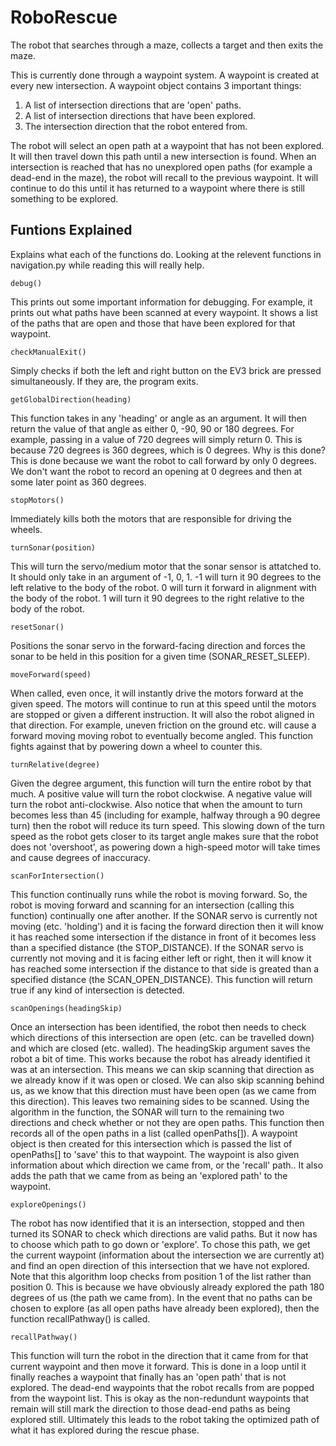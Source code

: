 # RoboRescue
The robot that searches through a maze, collects a target and then exits the maze.

This is currently done through a waypoint system. A waypoint is created at every new intersection.
A waypoint object contains 3 important things:
  1. A list of intersection directions that are 'open' paths.
  2. A list of intersection directions that have been explored.
  3. The intersection direction that the robot entered from.
  
The robot will select an open path at a waypoint that has not been explored. It will then travel down this path until a new 
intersection is found. 
When an intersection is reached that has no unexplored open paths (for example a dead-end in the maze), the robot will recall to 
the previous waypoint. It will continue to do this until it has returned to a waypoint where there is still something to be explored.


Funtions Explained
-------------------
Explains what each of the functions do. Looking at the relevent functions in navigation.py while reading this will really help.


``debug()``

This prints out some important information for debugging. For example, it prints out what paths have been scanned at every waypoint. It shows a list of the paths that are open and those that have been explored for that waypoint.


``checkManualExit()``
    
Simply checks if both the left and right button on the EV3 brick are pressed simultaneously. If they are, the program exits. 


``getGlobalDirection(heading)``
   
This function takes in any 'heading' or angle as an argument. It will then return the value of that angle as either 0, -90, 90 or 180 degrees. For example, passing in a value of 720 degrees will simply return 0. This is because 720 degrees is 360 degrees, which is 0 degrees.
Why is this done?
This is done because we want the robot to call forward by only 0 degrees. We don't want the robot to record an opening at 0 degrees and then at some later point as 360 degrees.


``stopMotors()``
    
Immediately kills both the motors that are responsible for driving the wheels.


``turnSonar(position)``
    
This will turn the servo/medium motor that the sonar sensor is attatched to. 
It should only take in an argument of -1, 0, 1.
-1 will turn it 90 degrees to the left relative to the body of the robot.
0 will turn it forward in alignment with the body of the robot.
1 will turn it 90 degrees to the right relative to the body of the robot.


``resetSonar()``
    
Positions the sonar servo in the forward-facing direction and forces the sonar to be held in this position for a given time (SONAR_RESET_SLEEP). 


``moveForward(speed)``

When called, even once, it will instantly drive the motors forward at the given speed. The motors will continue to run at this speed until the motors are stopped or given a different instruction.
It will also the robot aligned in that direction. For example, uneven friction on the ground etc. will cause a forward moving
moving robot to eventually become angled. This function fights against that by powering down a wheel to counter this.


``turnRelative(degree)``

Given the degree argument, this function will turn the entire robot by that much.
A positive value will turn the robot clockwise. A negative value will turn the robot anti-clockwise.
Also notice that when the amount to turn becomes less than 45 (including for example, halfway through a 90 degree turn) then the robot will reduce its turn speed.
This slowing down of the turn speed as the robot gets closer to its target angle makes sure that the robot does not 'overshoot', as powering down a high-speed motor will take times and cause degrees of inaccuracy. 


``scanForIntersection()``

This function continually runs while the robot is moving forward. So, the robot is moving forward and scanning for an intersection (calling this function) continually one after another. 
If the SONAR servo is currently not moving (etc. 'holding') and it is facing the forward direction then it will know it has 
reached some intersection if the distance in front of it becomes less than a specified distance (the STOP_DISTANCE).
If the SONAR servo is currently not moving and it is facing either left or right, then it will know it has
reached some intersection if the distance to that side is greated than a specified distance (the SCAN_OPEN_DISTANCE).
This function will return true if any kind of intersection is detected.


``scanOpenings(headingSkip)``

Once an intersection has been identified, the robot then needs to check which directions of this intersection are open (etc. can be travelled down) and which are closed (etc. walled).
The headingSkip argument saves the robot a bit of time. This works because the robot has already identified it was at an intersection.
This means we can skip scanning that direction as we already know if it was open or closed.
We can also skip scanning behind us, as we know that this direction must have been open (as we came from this direction).
This leaves two remaining sides to be scanned. Using the algorithm in the function, the SONAR will turn to the remaining two
directions and check whether or not they are open paths. 
This function then records all of the open paths in a list (called openPaths[]).
A waypoint object is then created for this intersection which is passed the list of openPaths[] to 'save' this to that waypoint.
The waypoint is also given information about which direction we came from, or the 'recall' path..
It also adds the path that we came from as being an 'explored path' to the waypoint.


``exploreOpenings()``

The robot has now identified that it is an intersection, stopped and then turned its SONAR to check which directions are valid paths. 
But it now has to choose which path to go down or 'explore'.
To chose this path, we get the current waypoint (information about the intersection we are currently at) and find an open direction of this intersection that we have not explored.
Note that this algorithm loop checks from position 1 of the list rather than position 0. This is because we have obviously 
already explored the path 180 degrees of us (the path we came from).
In the event that no paths can be chosen to explore (as all open paths have already been explored), then the function recallPathway() is called.


``recallPathway()``

This function will turn the robot in the direction that it came from for that current waypoint and then move it forward. This is done in a loop until it finally reaches a waypoint that finally has an 'open path' that is not explored. 
The dead-end waypoints that the robot recalls from are popped from the waypoint list. This is okay as the non-redundunt waypoints that remain will still mark the direction to those dead-end paths as being explored still. 
Ultimately this leads to the robot taking the optimized path of what it has explored during the rescue phase. 



